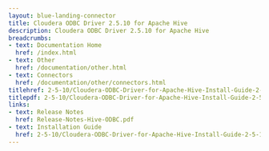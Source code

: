 ```yaml
---
layout: blue-landing-connector
title: Cloudera ODBC Driver 2.5.10 for Apache Hive
description: Cloudera ODBC Driver 2.5.10 for Apache Hive
breadcrumbs:
- text: Documentation Home
  href: /index.html
- text: Other
  href: /documentation/other.html
- text: Connectors
  href: /documentation/other/connectors.html
titlehref: 2-5-10/Cloudera-ODBC-Driver-for-Apache-Hive-Install-Guide-2-5-10.pdf
titlepdf: 2-5-10/Cloudera-ODBC-Driver-for-Apache-Hive-Install-Guide-2-5-10.pdf
links:
- text: Release Notes
  href: Release-Notes-Hive-ODBC.pdf
- text: Installation Guide
  href: 2-5-10/Cloudera-ODBC-Driver-for-Apache-Hive-Install-Guide-2-5-10.pdf
---
```


